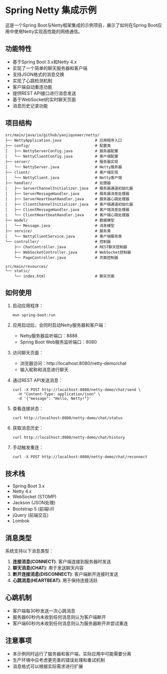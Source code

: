 # Spring Netty 集成示例

这是一个Spring Boot与Netty框架集成的示例项目，展示了如何在Spring Boot应用中使用Netty实现高性能的网络通信。

## 功能特性

- 基于Spring Boot 3.x和Netty 4.x
- 实现了一个简单的聊天服务器和客户端
- 支持JSON格式的消息交换
- 实现了心跳检测机制
- 客户端自动重连功能
- 提供REST API接口进行消息发送
- 基于WebSocket的实时聊天页面
- 消息历史记录功能

## 项目结构

```
src/main/java/io/github/yaojiqunaer/netty/
├── NettyApplication.java               # 应用程序入口
├── config/                             # 配置类
│   ├── NettyServerConfig.java          # 服务器配置
│   └── NettyClientConfig.java          # 客户端配置
├── server/                             # 服务器实现
│   └── NettyServer.java                # Netty服务器
├── client/                             # 客户端实现
│   └── NettyClient.java                # Netty客户端
├── handler/                            # 处理器
│   ├── ServerChannelInitializer.java   # 服务器通道初始化器
│   ├── ServerMessageHandler.java       # 服务器消息处理器
│   ├── ServerHeartbeatHandler.java     # 服务器心跳处理器
│   ├── ClientChannelInitializer.java   # 客户端通道初始化器
│   ├── ClientMessageHandler.java       # 客户端消息处理器
│   └── ClientHeartbeatHandler.java     # 客户端心跳处理器
├── model/                              # 数据模型
│   └── Message.java                    # 消息模型
├── service/                            # 服务类
│   └── NettyClientService.java         # 客户端服务类
└── controller/                         # 控制器
    ├── ChatController.java             # REST聊天控制器
    ├── WebSocketController.java        # WebSocket控制器
    └── PageController.java             # 页面控制器

src/main/resources/
└── static/
    └── index.html                      # 聊天页面
```

## 如何使用

1. 启动应用程序：
   ```
   mvn spring-boot:run
   ```

2. 应用启动后，会同时启动Netty服务器和客户端：
   - Netty服务器监听端口：8888
   - Spring Boot Web服务监听端口：8080

3. 访问聊天页面：
   - 浏览器访问：http://localhost:8080/netty-demo/chat
   - 输入昵称和消息进行聊天

4. 通过REST API发送消息：
   ```
   curl -X POST http://localhost:8080/netty-demo/chat/send \
     -H "Content-Type: application/json" \
     -d '{"message": "Hello, Netty!"}'
   ```

5. 查看连接状态：
   ```
   curl http://localhost:8080/netty-demo/chat/status
   ```

6. 获取消息历史：
   ```
   curl http://localhost:8080/netty-demo/chat/history
   ```

7. 手动触发重连：
   ```
   curl -X POST http://localhost:8080/netty-demo/chat/reconnect
   ```

## 技术栈

- Spring Boot 3.x
- Netty 4.x
- WebSocket (STOMP)
- Jackson (JSON处理)
- Bootstrap 5 (前端UI)
- jQuery (前端交互)
- Lombok

## 消息类型

系统支持以下消息类型：

1. **连接消息(CONNECT)**: 客户端连接到服务器时发送
2. **聊天消息(CHAT)**: 用于发送聊天内容
3. **断开连接消息(DISCONNECT)**: 客户端断开连接时发送
4. **心跳消息(HEARTBEAT)**: 用于保持连接活跃

## 心跳机制

- 客户端每30秒发送一次心跳消息
- 服务器60秒内未收到任何消息则认为客户端断开
- 客户端60秒内未收到任何消息则认为服务器断开并尝试重连

## 注意事项

- 本示例同时运行了服务器和客户端，实际应用中可能需要分离
- 生产环境中应考虑更完善的错误处理和重试机制
- 消息格式可以根据实际需求进行扩展 